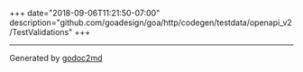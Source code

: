 +++
date="2018-09-06T11:21:50-07:00"
description="github.com/goadesign/goa/http/codegen/testdata/openapi_v2/TestValidations"
+++

- - -
Generated by [godoc2md](https://godoc.org/github.com/davecheney/godoc2md)
